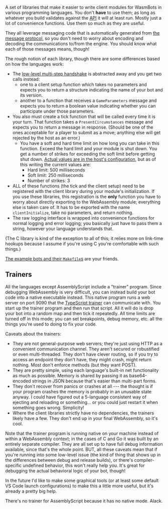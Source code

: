 A set of libraries that make it easier to write client modules for WasmBots in various programming languages. You don't **have** to use them; as long as whatever you build validates against the [API](../engine/src/data/guestAPI.json) it will at least _run_. Mostly just a lot of convenience functions. Use them so much as they are useful.

They all leverage messaging code that is automatically generated from [the message protocol](../engine/src/data/messaging.toml), so you don't need to worry about encoding and decoding the communications to/from the engine. You should know what each of those messages means, though! 

The rough notion of each library, though there are some differences based on how the languages work:
* The [low-level multi-step handshake](../docs/interface.md#handshake) is abstracted away and you get two calls instead:
  * one to a client setup function which takes no parameters and expects you to return a structure indicating the name of your bot and its version. 
  * another to a function that receives a `GameParameters` message and expects you to return a boolean value indicating whether you can participate under those parameters. 
* You also must create a tick function that will be called every time it is your turn. That function takes a `PresentCircumstances` message and expects you to return a message in response. (Should be one of the ones acceptable for a player to submit as a move; anything else will get rejected by the host as an error.)
  * You have a soft and hard time limit on how long you can take in this function. Exceed the hard limit and your module is shut down. You get a number of strikes for exceeding the soft limit before getting shut down. [Actual values are in the host's configuration](../engine/src/core/config.ts), but as of this writing the current values are:
    * Hard limit: 500 milliseconds
    * Soft limit: 250 milliseconds
    * Number of strikes: 3
* ALL of these functions (the tick and the client setup) need to be registered with the client library during your module's initialization. If you use these libraries, this registration is the **only** function you have to worry about directly exporting to the WebAssembly module; everything else is taken care of. It has to be exported with the name `clientInitialize`, take no parameters, and return nothing. 
* The raw logging interface is wrapped into convenience functions for normal logging and error logging; you basically just have to pass them a string, however your language understands that. 

(The C library is kind of the exception to all of this; it relies more on link-time hookups because I assume if you're using C you're comfortable with such things.)

[The example bots and their `Makefile`s](../example_bots_src/) are your friends. 

## Trainers

All the languages except AssemblyScript include a "trainer" program. Since debugging WebAssembly is very difficult, you can instead build your bot code into a native executable instead. This native program runs a web server on port 9090 that the [TypeScript trainer](../engine/src/deno-cli/trainer.ts) can communicate with. You start up the trainer program and then run that script. All it will do is drop your bot into a random map and then tick it repeatedly. All time limits are turned off in this mode; you can set breakpoints, debug memory, etc. all the things you're used to doing to fix your code. 

Caveats about the trainers:
* They are not general-purpose web servers; they're just using HTTP as a convenient communication channel. They aren't secured or robustified or even multi-threaded. They don't have clever routing, so if you try to access an endpoint they don't have, they might crash, might return nothing. Most don't enforce methods (but they want POST).
* They are pretty simple, using each language's built-in net functionality as much as possible. Memory is shared by passing it as base64-encoded strings in JSON because that's easier than multi-part forms. 
* They don't recover from panics or crashes at all --- the thought is if your program crashes the memory is probably in an unusable state anyway. I could have figured out a 5-language consistent way of ejecting and reloading or something... or you could just restart it when something goes wrong. Simplicity! 
* Where the client libraries strictly have no dependencies, the trainers likely have a few. They don't end up in your final WebAssembly, so it's cool. 

Note that the trainer program is running native on your machine instead of within a WebAssembly context; in the cases of C and Go it was built by an entirely separate compiler. They are all set up to have full debug information available, since that's the whole point. BUT, all these caveats mean that if you're running into some low-level issue (the kind of thing that shows up in the differences between debug and release builds), or there's compiler-specific undefined behavior, this won't really help you. It's great for debugging the actual behavioral logic of your bot, though! 

In the future I'd like to make some graphical tools (or at least some default VS Code launch configurations) to make this a little more useful, but it's already a pretty big help. 

There's no trainer for AssemblyScript because it has no native mode. Alack.
